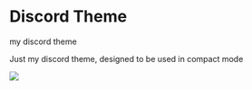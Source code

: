 # Discord Theme
my discord theme

Just my discord theme, designed to be used in compact mode

![](https://i.binclub.dev/kbqbrep3.png)
